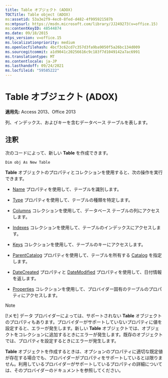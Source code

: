 ```yaml
---
title: Table オブジェクト (ADOX)
TOCTitle: Table object (ADOX)
ms:assetid: 53a3e2f9-4ec0-8fed-d482-4f995921587b
ms:mtpsurl: https://msdn.microsoft.com/library/JJ249273(v=office.15)
ms:contentKeyID: 48544874
ms.date: 09/18/2015
mtps_version: v=office.15
ms.localizationpriority: medium
ms.openlocfilehash: 4bcf3c62cd7c357d3fa9ba9050f5a26bc134d009
ms.sourcegitcommit: a1d9041c20256616c9c183f7d1049142a7ac6991
ms.translationtype: MT
ms.contentlocale: ja-JP
ms.lasthandoff: 09/24/2021
ms.locfileid: "59585222"
---
```

# <a name="table-object-adox"></a>Table オブジェクト (ADOX)

**適用先:** Access 2013、Office 2013

列、インデックス、およびキーを含むデータベース テーブルを表します。

## <a name="remarks"></a>注釈

次のコードによって、新しい **Table** を作成できます。

`Dim obj As New Table`

**Table** オブジェクトのプロパティとコレクションを使用すると、次の操作を実行できます。

- [Name](name-property-adox.md) プロパティを使用して、テーブルを識別します。

- [Type](https://docs.microsoft.com/office/vba/access/concepts/miscellaneous/type-property-tableadox) プロパティを使用して、テーブルの種類を特定します。

- [Columns](columns-collection-adox.md) コレクションを使用して、データベース テーブルの列にアクセスします。

- [Indexes](indexes-collection-adox.md) コレクションを使用して、テーブルのインデックスにアクセスします。

- [Keys](keys-collection-adox.md) コレクションを使用して、テーブルのキーにアクセスします。

- [ParentCatalog](catalog-object-adox.md) プロパティを使用して、テーブルを所有する [Catalog](parentcatalog-property-adox.md) を指定します。

- [DateCreated](datecreated-property-adox.md) プロパティと [DateModified](datemodified-property-adox.md) プロパティを使用して、日付情報を返します。

- [Properties](properties-collection-ado.md) コレクションを使用して、プロバイダー固有のテーブルのプロパティにアクセスします。


> [!NOTE]
> [!メモ] データ プロバイダーによっては、サポートされない **Table** オブジェクトのプロパティもあります。プロバイダーがサポートしていないプロパティに値を設定すると、エラーが発生します。新しい **Table** オブジェクトでは、オブジェクトをコレクションに追加するときにエラーが発生します。既存のオブジェクトでは、プロパティを設定するときにエラーが発生します。

**Table** オブジェクトを作成するときは、オプションのプロパティに適切な既定値が存在する場合でも、プロバイダーがプロパティをサポートしているとは限りません。利用しているプロバイダーがサポートしているプロパティの詳細については、そのプロバイダーのドキュメントを参照してください。

